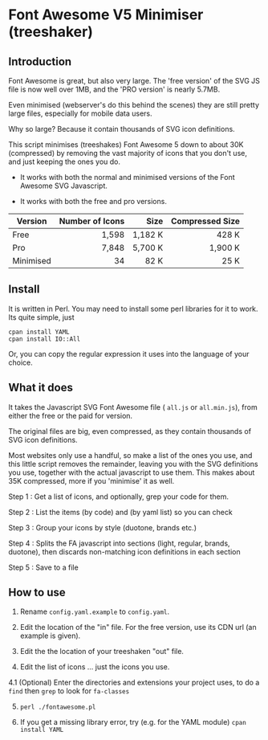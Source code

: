 # Font Awesome V5 Minimiser (treeshaker)

## Introduction

Font Awesome is great, but also very large. The 'free version' of the SVG JS file is now well over 1MB, and the 'PRO version' is nearly 5.7MB.

Even minimised (webserver's do this behind the scenes) they are still pretty large files, especially for mobile data users.

Why so large? Because it contain thousands of SVG icon definitions.

This script minimises (treeshakes) Font Awesome 5 down to about 30K (compressed) by removing the vast majority of icons that you don't use, and just keeping the ones you do.

* It works with both the normal and minimised versions of the Font Awesome SVG Javascript.

* It works with both the free and pro versions.

Version  |Number of Icons|Size   |Compressed Size|
---------|--------------:|------:|--------------:|
Free     |1,598          |1,182 K|428 K|
Pro      |7,848          |5,700 K|1,900 K|
Minimised|34             |82 K   |25 K|

## Install

It is written in Perl. You may need to install some perl libraries for it to work. Its quite simple, just

```
cpan install YAML
cpan install IO::All
```

Or, you can copy the regular expression it uses into the language of your choice.

## What it does

It takes the Javascript SVG Font Awesome file ( `all.js` or `all.min.js`), from either the free or the paid for version.

The original files are big, even compressed, as they contain thousands of SVG icon definitions.

Most websites only use a handful, so make a list of the ones you use, and this little script removes the remainder, leaving you with the SVG definitions you use, together with the actual javascript to use them. This makes about 35K compressed, more if you 'minimise' it as well. 

Step 1 : Get a list of icons, and optionally, grep your code for them.

Step 2 : List the items (by code) and (by yaml list) so you can check

Step 3 : Group your icons by style (duotone, brands etc.)

Step 4 : Splits the FA javascript into sections (light, regular, brands, duotone), then discards non-matching icon definitions in each section

Step 5 : Save to a file

## How to use

1. Rename `config.yaml.example` to `config.yaml`.

2. Edit the location of the "in" file. For the free version, use its CDN url (an example is given).

3. Edit the the location of your treeshaken "out" file.

4. Edit the list of icons ... just the icons you use.

4.1 (Optional) Enter the directories and extensions your project uses, to do a ```find``` then ```grep``` to look for ```fa-classes```

5. `perl ./fontawesome.pl`

6. If you get a missing library error, try  (e.g. for the YAML module) ```cpan install YAML```

